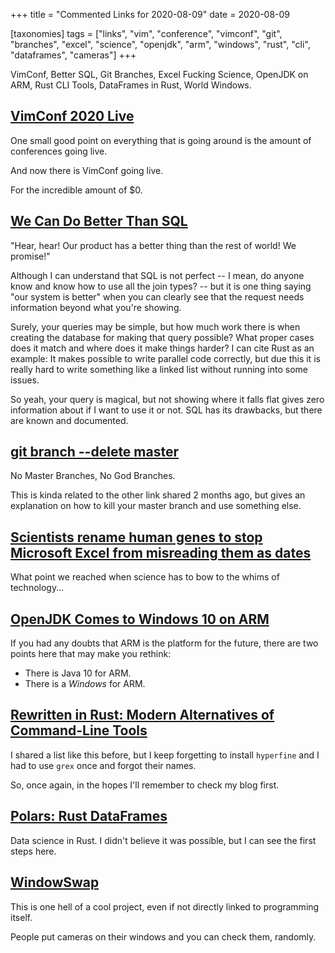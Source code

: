 +++
title = "Commented Links for 2020-08-09"
date = 2020-08-09

[taxonomies]
tags = ["links", "vim", "conference", "vimconf", "git", "branches", "excel",
"science", "openjdk", "arm", "windows", "rust", "cli", "dataframes", "cameras"]
+++

VimConf, Better SQL, Git Branches, Excel Fucking Science, OpenJDK on ARM, Rust
CLI Tools, DataFrames in Rust, World Windows.

<!-- more -->

## [VimConf 2020 Live](https://www.vimconf.live/)

One small good point on everything that is going around is the amount of
conferences going live.

And now there is VimConf going live.

For the incredible amount of $0.

## [We Can Do Better Than SQL](https://edgedb.com/blog/we-can-do-better-than-sql/)

"Hear, hear! Our product has a better thing than the rest of world! We
promise!"

Although I can understand that SQL is not perfect -- I mean, do anyone know
and know how to use all the join types? -- but it is one thing saying "our
system is better" when you can clearly see that the request needs information
beyond what you're showing.

Surely, your queries may be simple, but how much work there is when creating
the database for making that query possible? What proper cases does it match
and where does it make things harder? I can cite Rust as an example: It makes
possible to write parallel code correctly, but due this it is really hard to
write something like a linked list without running into some issues.

So yeah, your query is magical, but not showing where it falls flat gives zero
information about if I want to use it or not. SQL has its drawbacks, but there
are known and documented.

## [git branch --delete master](https://danso.ca/blog/git-branch-delete/)

No Master Branches, No God Branches.

This is kinda related to the other link shared 2 months ago, but gives an
explanation on how to kill your master branch and use something else.

## [Scientists rename human genes to stop Microsoft Excel from misreading them as dates](https://www.theverge.com/2020/8/6/21355674/human-genes-rename-microsoft-excel-misreading-dates)

What point we reached when science has to bow to the whims of technology...

## [OpenJDK Comes to Windows 10 on ARM](https://www.infoq.com/news/2020/08/openjdk-win10-arm/)

If you had any doubts that ARM is the platform for the future, there are two
points here that may make you rethink:

- There is Java 10 for ARM.
- There is a _Windows_ for ARM.

## [Rewritten in Rust: Modern Alternatives of Command-Line Tools](https://zaiste.net/posts/shell-commands-rust/)

I shared a list like this before, but I keep forgetting to install `hyperfine`
and I had to use `grex` once and forgot their names.

So, once again, in the hopes I'll remember to check my blog first.

## [Polars: Rust DataFrames](https://github.com/ritchie46/polars)

Data science in Rust. I didn't believe it was possible, but I can see the
first steps here.

## [WindowSwap](https://window-swap.com/)

This is one hell of a cool project, even if not directly linked to programming
itself.

People put cameras on their windows and you can check them, randomly.

